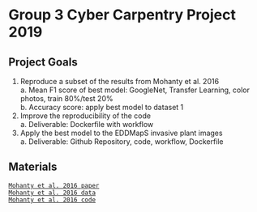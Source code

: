 # Group 3 Cyber Carpentry Project 2019

## Project Goals
1. Reproduce a subset of the results from Mohanty et al. 2016\
  a. Mean F1 score of best model: GoogleNet, Transfer Learning, color photos, train 80%/test 20%\
  b. Accuracy score: apply best model to dataset 1
2. Improve the reproducibility of the code\
  a. Deliverable: Dockerfile with workflow
3. Apply the best model to the EDDMapS invasive plant images\
  a. Deliverable: Github Repository, code, workflow, Dockerfile
  
## Materials
[`Mohanty et al. 2016 paper`](<https://www.ncbi.nlm.nih.gov/pmc/articles/PMC5032846/>)\
[`Mohanty et al. 2016 data`](<https://github.com/salathegroup/plantvillage_deeplearning_paper_dataset>)\
[`Mohanty et al. 2016 code`](<https://github.com/salathegroup/plantvillage_deeplearning_paper_analysis>)
